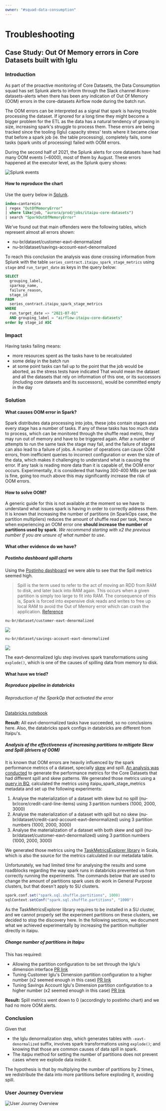 ```yaml
---
owner: "#squad-data-consumption"
---
```


# Troubleshooting

## Case Study: Out Of Memory errors in Core Datasets built with Iglu

### Introduction
As part of the proactive monitoring of Core Datasets, the Data Consumption squad has set Splunk alerts to inform 
through the Slack channel #core-datasets-alerts when there has been any indication of Out Of Memory (OOM) errors in 
the core-datasets Airflow node during the batch run.

The OOM errors can be interpreted as a signal that spark is having trouble processing the dataset. If ignored for a 
long time they might become a bigger problem for the ETL as the data has a natural tendency of growing in size, 
increasing spark's struggle to process them. These errors are being tracked since the tooling (Iglu) capacity stress'
tests where it became clear that before a spark job (ie. the table processing), completely fails, some tasks (spark
units of processing) failed with OOM errors.

During the second half of 2021, the Splunk alerts for core datasets have had many OOM events (~6000), most of them by 
August. These errors happened at the executor level, as the Splunk query shows:

![Splunk events](images/splunk-events.png)

#### How to reproduce the chart
Use the query below in [Splunk](https://nubank.splunkcloud.com/en-US/app/search/search).

```sql
index=cantareira
| regex "OutOfMemoryError"
| where like(job, "aurora/prod/jobs/itaipu-core-datasets")
| search "SparkOutOfMemoryError"
```

We’ve found out that main offenders were the following tables, which represent almost all errors shown:
 - nu-br/dataset/customer-eavt-denormalized
 - nu-br/dataset/savings-account-eavt-denormalized

To reach this conclusion the analysis was done crossing information from Splunk with the table 
`series_contract.itaipu_spark_stage_metrics` using `stage` and `run_target_date` as keys in the query below:

```sql
SELECT
  grouping_label,
  sparkop_name,
  failure_reason,
  stage_id
FROM
  series_contract.itaipu_spark_stage_metrics
WHERE
  run_target_date => "2021-07-01"
  AND grouping_label = "airflow-itaipu-core-datasets"
order by stage_id ASC
```

### Impact
Having tasks failing means:
- more resources spent as the tasks have to be recalculated
- some delay in the batch run
- at some point tasks can fail up to the point that the job would be aborted, as the stress tests have indicated
That would mean the dataset and all the datasets that rely on information of this one, or its successors (including 
core datasets and its successors), would be committed empty in the day

### Solution
#### What causes OOM error in Spark?
Spark distributes data processing into jobs, these jobs contain stages and every stage has a number of tasks.
If any of these tasks has too much data to process, which can be monitored through the shuffle read metric, they may
run out of memory and have to be triggered again. After a number of attempts to run the same task the stage may fail,
and the failure of stages can also lead to a failure of jobs.
A number of operations can cause OOM errors, from inefficient queries to incorrect configuration or even the size of
the data, which makes it challenging to understand what is causing the error. If any task is reading more data than it
is capable of, the OOM error occurs. Experimentally, it is considered that having 300-400 MBs per task is fine, going
too much above this may significantly increase the risk of OOM errors.

#### How to solve OOM?
A generic guide for this is not available at the moment so we have to understand what issues spark is having in order
to correctly address them. It is known that increasing the number of partitions (in SparkOps case, the partition 
multipliers) reduces the amount of shuffle read per task, hence when experiencing an OOM error one **should increase** 
**the number of partitions used by spark**. _We recommend starting with x2 the previous number if you are unsure of what 
number to use_.

#### What other evidence do we have?
##### Postinho dashboard spill charts
Using the [Postinho dashboard](https://datastudio.google.com/u/0/reporting/e0202546-b2cc-4ca7-95e8-3e6b829bd88f) we 
were able to see that the Spill metrics seemed high.
>Spill is the term used to refer to the act of moving an RDD from RAM to disk, and 
> later back into RAM again. This occurs when a given partition is simply too large to fit into RAM.
>The consequence of this is, Spark is forced into expensive disk reads and writes to free up local RAM to 
> avoid the Out of Memory error which can crash the 
> application. [Reference](https://medium.com/road-to-data-engineering/spark-performance-optimization-series-2-spill-685126e9d21f)

`nu-br/dataset/customer-eavt-denormalized`

![](images/customer-eavt-denormalized-spill-chart.png)

`nu-br/dataset/savings-account-eavt-denormalized`

![](images/savings-account-eavt-denormalized-spill-chart.png)

The eavt-denormalized Iglu step involves spark transformations using `explode()`, which is one of the causes of 
spilling data from memory to disk.

#### What have we tried?

##### Reproduce pipeline in databricks

###### Reproduction of the SparkOp that activated the error
[Databricks notebook](https://nubank.cloud.databricks.com/#notebook/14006441/command/14434927)

**Result:** All eavt-denormalized tasks have succeeded, so no conclusions here. Also, the databricks spark configs 
in databricks are different from Itaipu's.

##### Analysis of the effectiveness of increasing partitions to mitigate Skew and Spill (drivers of OOM)

It is known that OOM errors are heavily influenced by the spark performance metrics of a dataset, specially [skew](../../../data-users/etl_users/optimizing_skew.md) and spill. [An analysis was conducted](https://nubank.cloud.databricks.com/#notebook/15068529/command/15068562) to generate the performance metrics for the Core Datasets that had different spill and skew patterns. We generated those metrics using a [query in BQ](https://console.cloud.google.com/bigquery?sq=1018206206706:90d4822a8bbb460b8de034db30d54277), calculated the metrics using itaipu_spark_stage_metrics metadata and set up the following experiments:

1. Analyse the materialization of a dataset with skew but no spill (nu-br/core/credit-card-line-items) using 3 partition numbers (1000, 2000, 3000)
2. Analyse the materialization of a dataset with spill but no skew (nu-br/dataset/credit-card-account-eavt-denormalized) using 3 partition numbers (1000, 2000, 3000)
3. Analyse the materialization of a dataset with both skew and spill (nu-br/dataset/customer-eavt-denormalized) using 3 partition numbers (1000, 2000, 3000)

We generated those metrics using the [TaskMetricsExplorer library](https://github.com/zheyuan28/SparkTaskMetrics) in Scala, which is also the source for the metrics calculated in our metadata table.

Unfortunately, we had limited time for analysing the results and some roadblocks regarding the way spark runs in databricks prevented us from correctly running the experiments. The commands below that are used to change the amount of partitions spark uses do work in General Purpose clusters, but that doesn't apply to SU clusters.

```scala
spark.conf.set("spark.sql.shuffle.partitions", 1000) 
sqlContext.setConf("spark.sql.shuffle.partitions", "1000")
```

As the TaskMetricsExplorer library requires to be installed in a SU cluster, and we cannot properly set the experiment partitions on these clusters, we decided to stop the discovery here. In the following sections, we document what we achieved experimentally by increasing the partition multiplier directly in itaipu.

##### Change number of partitions in Itaipu
This has required:
- Allowing the partition configuration to be set through the Iglu's dimension 
interface [PR link](https://github.com/nubank/itaipu/pull/25168/)
- Tuning Customer Iglu's Dimension partition configuration to a higher number 
(x2 seemed enough in this case) [PR link](https://github.com/nubank/itaipu/pull/25164)
- Tuning Savings Account Iglu's Dimension partition configuration to a higher number 
(x2 seemed enough in this case) [PR link](https://github.com/nubank/itaipu/pull/25169)

**Result:** Spill metrics went down to 0 (accordingly to postinho chart) and we had no more OOM alerts.

### Conclusion
Given that
- the Iglu denormalization step, which generates tables with `-eavt-denormalized` suffix, involves spark 
transformations using `explode()`; and knowing that those are common causes of data spill in spark.
- The itaipu method for setting the number of partitions does not prevent cases where we explode data inside it.

The hypothesis is that by multiplying the number of partitions by 2 times, we redistribute the data into more partitions before exploding it, avoiding spill.

### User Journey Overview
![User Journey Overview](images/oom-user-journey.png)
